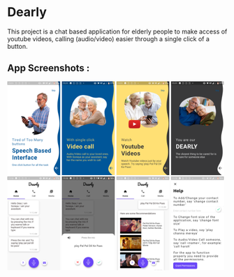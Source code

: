 # Dearly

This project is a chat based application for elderly people to make access of youtube videos, calling (audio/video) easier through a single click of a button.

## App Screenshots : 

<p>
  <img src="app_screenshots/Screenshot_1.png" width="24%">
  <img src="app_screenshots/Screenshot_2.png" width="24%">
  <img src="app_screenshots/Screenshot_3.png" width="24%">
  <img src="app_screenshots/Screenshot_4.png" width="24%">
  <img src="app_screenshots/Screenshot_5.png" width="24%">
  <img src="app_screenshots/Screenshot_6.png" width="24%">
  <img src="app_screenshots/Screenshot_7.png" width="24%">
  <img src="app_screenshots/Screenshot_8.png" width="24%">
</p>
